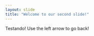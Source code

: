 ```yaml
---
layout: slide
title: "Welcome to our second slide!"
---
```

Testando!
Use the left arrow to go back!
